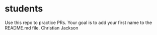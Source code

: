 # students
Use this repo to practice PRs. Your goal is to add your first name to the README.md file.
Christian
Jackson
